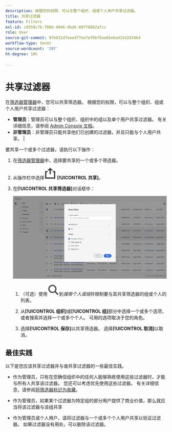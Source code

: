 ```yaml
---
description: 根据您的权限，可以与整个组织、组或个人用户共享过滤器。
title: 共享过滤器
feature: Filters
exl-id: c8559c7b-f886-4046-9bd6-80778882afcc
role: User
source-git-commit: 97b831d7eee477ee7ef0bf8ae65e6a415d243464
workflow-type: tm+mt
source-wordcount: '297'
ht-degree: 10%

---
```


# 共享过滤器

在[筛选器管理器](manage-filters.md)中，您可以共享筛选器。 根据您的权限，可以与整个组织、组或个人用户共享过滤器：

* **管理员**：管理员可以与整个组织、组织中的组以及单个用户共享过滤器。 有关详细信息，请参阅 [Admin Console 文档](https://helpx.adobe.com/cn/enterprise/using/manage-products.html)。
* **非管理员**：非管理员只能共享他们已创建的过滤器，并且只能与个人用户共享。 |

要共享一个或多个过滤器，请执行以下操作：

1. 在[筛选器管理器](manage-filters.md)中，选择要共享的一个或多个筛选器。
1. 从操作栏中选择![共享](/help/assets/icons/ShareAlt.svg) **[!UICONTROL 共享]**。
1. 在&#x200B;**[!UICONTROL 共享筛选器]**&#x200B;对话框中：

   ![共享筛选器对话框](assets/share-filter-dialog.png)

   1. （可选）使用![搜索](/help/assets/icons/Search.svg)到&#x200B;*搜索个人或组*&#x200B;并限制要与其共享筛选器的组或个人的列表。

   1. 从&#x200B;**[!UICONTROL 组织]**&#x200B;或&#x200B;**[!UICONTROL 组]**&#x200B;部分中选择一个或多个选项，或者搜索并选择一个或多个个人。 可用的选项取决于您的角色。

   1. 选择&#x200B;**[!UICONTROL 保存]**&#x200B;以共享筛选器。 选择&#x200B;**[!UICONTROL 取消]**&#x200B;以取消。

## 最佳实践

以下是您应该共享过滤器并与谁共享过滤器的一些最佳实践。

* 作为管理员，只有在您确信组织中的任何人能够熟练使用这些过滤器时，才能与所有人共享该过滤器。 您还可以考虑优先使用这些过滤器。 有关详细信息，请参阅[将筛选器标记为收藏](filters-favorite.md)。

* 作为管理员，如果某个过滤器为特定组的部分用户提供了商业价值，那么就应当将该过滤器与该组共享

* 作为管理员或个人用户，请将过滤器与一个或多个个人用户共享以验证过滤器。 如果过滤器没有用处，可以删除该过滤器。

